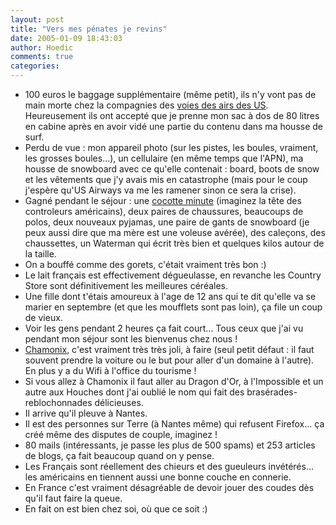 ```yaml
---
layout: post
title: "Vers mes pénates je revins"
date: 2005-01-09 18:43:03
author: Hoedic
comments: true
categories: 
---
```



- 100 euros le baggage supplémentaire (même petit), ils n'y vont pas de main morte chez la compagnies des [voies des airs des US](http://www.usair.com/). Heureusement ils ont accepté que je prenne mon sac à dos de 80 litres en cabine après en avoir vidé une partie du contenu dans ma housse de surf.
-  Perdu de vue : mon appareil photo (sur les pistes, les boules, vraiment, les grosses boules...), un cellulaire (en même temps que l'APN), ma housse de snowboard avec ce qu'elle contenait : board, boots de snow et les vêtements que j'y avais mis en catastrophe (mais pour le coup j'espère qu'US Airways va me les ramener sinon ce sera la crise).
-  Gagné pendant le séjour : une [cocotte minute](http://www.seb.fr/seb/products/product/index.asp?category%5Fid=700&dept%5Fid=750&sku=L00398&mscssid=R7BFV423E7HB9MRFTRT2B6B47JT090J6) (imaginez la tête des controleurs américains), deux paires de chaussures, beaucoups de polos, deux nouveaux pyjamas, une paire de gants de snowboard (je peux aussi dire que ma mère est une voleuse avérée), des caleçons, des chaussettes, un Waterman qui écrit très bien et quelques kilos autour de la taille.
-  On a bouffé comme des gorets, c'était vraiment très bon :)
-  Le lait français est effectivement dégueulasse, en revanche les Country Store sont définitivement les meilleures céréales.
-  Une fille dont t'étais amoureux à l'age de 12 ans qui te dit qu'elle va se marier en septembre (et que les moufflets sont pas loin), ça file un coup de vieux.
-  Voir les gens pendant 2 heures ça fait court... Tous ceux que j'ai vu pendant mon séjour sont les bienvenus chez nous !
-  [Chamonix](http://www.chamonix.com/accueil.php?ling=F), c'est vraiment très très joli, à faire (seul petit défaut : il faut souvent prendre la voiture ou le but pour aller d'un domaine à l'autre). En plus y a du Wifi à l'office du tourisme !
-  Si vous allez à Chamonix il faut aller au Dragon d'Or, à l'Impossible et un autre aux Houches dont j'ai oublié le nom qui fait des brasérades-reblochonnades délicieuses.
-  Il arrive qu'il pleuve à Nantes.
-  Il est des personnes sur Terre (à Nantes même) qui refusent Firefox... ça créé même des disputes de couple, imaginez !
-  80 mails (intéressants, je passe les plus de 500 spams) et 253 articles de blogs, ça fait beaucoup quand on y pense.
-  Les Français sont réellement des chieurs et des gueuleurs invétérés... les américains en tiennent aussi une bonne couche en connerie.
-  En France c'est vraiment désagréable de devoir jouer des coudes dès qu'il faut faire la queue.
-  En fait on est bien chez soi, où que ce soit :)